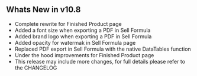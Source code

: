 Whats New in v10.8
--------------------------
- Complete rewrite for Finished Product page
- Added a font size when exporting a PDF in Sell Formula
- Added brand logo when exporting a PDF in Sell Formula
- Added opacity for watermak in Sell Formula page
- Replaced PDF export in Sell Formula with the native DataTables function
- Under the hood improvements for Finished Product page
- This release may include more changes, for full details please refer to the CHANGELOG
